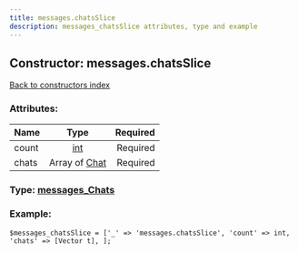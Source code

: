 ```yaml
---
title: messages.chatsSlice
description: messages_chatsSlice attributes, type and example
---
```

## Constructor: messages.chatsSlice  
[Back to constructors index](index.md)



### Attributes:

| Name     |    Type       | Required |
|----------|:-------------:|---------:|
|count|[int](../types/int.md) | Required|
|chats|Array of [Chat](../types/Chat.md) | Required|



### Type: [messages\_Chats](../types/messages_Chats.md)


### Example:

```
$messages_chatsSlice = ['_' => 'messages.chatsSlice', 'count' => int, 'chats' => [Vector t], ];
```  

